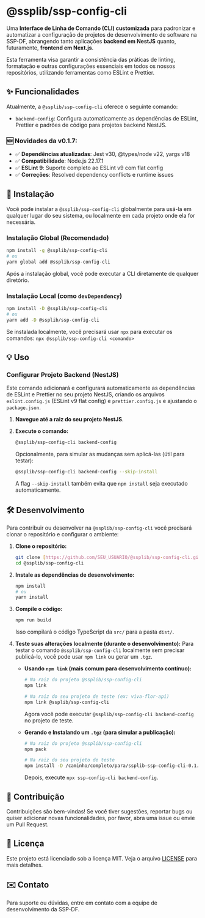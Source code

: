 # @ssplib/ssp-config-cli

Uma **Interface de Linha de Comando (CLI) customizada** para padronizar e automatizar a configuração de projetos de desenvolvimento de software na SSP-DF, abrangendo tanto aplicações **backend em NestJS** quanto, futuramente, **frontend em Next.js**.

Esta ferramenta visa garantir a consistência das práticas de linting, formatação e outras configurações essenciais em todos os nossos repositórios, utilizando ferramentas como ESLint e Prettier.

## ✨ Funcionalidades

Atualmente, a `@ssplib/ssp-config-cli` oferece o seguinte comando:

- `backend-config`: Configura automaticamente as dependências de ESLint, Prettier e padrões de código para projetos backend NestJS.

### 🆕 Novidades da v0.1.7:
- ✅ **Dependências atualizadas**: Jest v30, @types/node v22, yargs v18
- ✅ **Compatibilidade**: Node.js 22.17.1
- ✅ **ESLint 9**: Suporte completo ao ESLint v9 com flat config
- ✅ **Correções**: Resolved dependency conflicts e runtime issues

## 🚀 Instalação

Você pode instalar a `@ssplib/ssp-config-cli` globalmente para usá-la em qualquer lugar do seu sistema, ou localmente em cada projeto onde ela for necessária.

### Instalação Global (Recomendado)

```bash
npm install -g @ssplib/ssp-config-cli
# ou
yarn global add @ssplib/ssp-config-cli
```

Após a instalação global, você pode executar a CLI diretamente de qualquer diretório.

### Instalação Local (como `devDependency`)

```bash
npm install -D @ssplib/ssp-config-cli
# ou
yarn add -D @ssplib/ssp-config-cli
```

Se instalada localmente, você precisará usar `npx` para executar os comandos:
`npx @ssplib/ssp-config-cli <comando>`

## 💡 Uso

### Configurar Projeto Backend (NestJS)

Este comando adicionará e configurará automaticamente as dependências de ESLint e Prettier no seu projeto NestJS, criando os arquivos `eslint.config.js` (ESLint v9 flat config) e `prettier.config.js` e ajustando o `package.json`.

1.  **Navegue até a raiz do seu projeto NestJS**.

2.  **Execute o comando:**

    ```bash
    @ssplib/ssp-config-cli backend-config
    ```

    Opcionalmente, para simular as mudanças sem aplicá-las (útil para testar):

    ```bash
    @ssplib/ssp-config-cli backend-config --skip-install
    ```

    A flag `--skip-install` também evita que `npm install` seja executado automaticamente.

## 🛠️ Desenvolvimento

Para contribuir ou desenvolver na `@ssplib/ssp-config-cli` você precisará clonar o repositório e configurar o ambiente:

1.  **Clone o repositório:**

    ```bash
    git clone [https://github.com/SEU_USUARIO/@ssplib/ssp-config-cli.git](https://github.com/SEU_USUARIO/@ssplib/ssp-config-cli.git)
    cd @ssplib/ssp-config-cli
    ```

2.  **Instale as dependências de desenvolvimento:**

    ```bash
    npm install
    # ou
    yarn install
    ```

3.  **Compile o código:**

    ```bash
    npm run build
    ```

    Isso compilará o código TypeScript da `src/` para a pasta `dist/`.

4.  **Teste suas alterações localmente (durante o desenvolvimento):**
    Para testar o comando `@ssplib/ssp-config-cli` localmente sem precisar publicá-lo, você pode usar `npm link` ou gerar um `.tgz`.
    - **Usando `npm link` (mais comum para desenvolvimento contínuo):**

      ```bash
      # Na raiz do projeto @ssplib/ssp-config-cli
      npm link

      # Na raiz do seu projeto de teste (ex: viva-flor-api)
      npm link @ssplib/ssp-config-cli
      ```

      Agora você pode executar `@ssplib/ssp-config-cli backend-config` no projeto de teste.

    - **Gerando e Instalando um `.tgz` (para simular a publicação):**

      ```bash
      # Na raiz do projeto @ssplib/ssp-config-cli
      npm pack

      # Na raiz do seu projeto de teste
      npm install -D /caminho/completo/para/ssplib-ssp-config-cli-0.1.7.tgz
      ```

      Depois, execute `npx ssp-config-cli backend-config`.

## 🤝 Contribuição

Contribuições são bem-vindas\! Se você tiver sugestões, reportar bugs ou quiser adicionar novas funcionalidades, por favor, abra uma issue ou envie um Pull Request.

## 📄 Licença

Este projeto está licenciado sob a licença MIT. Veja o arquivo [LICENSE](https://www.google.com/search?q=LICENSE) para mais detalhes.

## ✉️ Contato

Para suporte ou dúvidas, entre em contato com a equipe de desenvolvimento da SSP-DF.
